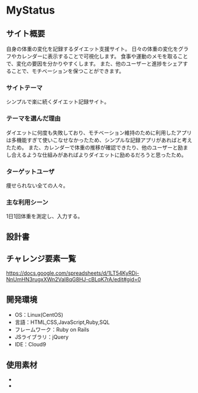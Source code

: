 # MyStatus

## サイト概要
自身の体重の変化を記録するダイエット支援サイト。
日々の体重の変化をグラフやカレンダーに表示することで可視化します。
食事や運動のメモを取ることで、変化の要因を分かりやすくします。
また、他のユーザーと進捗をシェアすることで、モチベーションを保つことができます。

### サイトテーマ
シンプルで楽に続くダイエット記録サイト。

### テーマを選んだ理由
ダイエットに何度も失敗しており、モチベーション維持のために利用したアプリは多機能すぎて使いこなせなかったため、シンプルな記録アプリがあればと考えたため。
また、カレンダーで体重の推移が確認できたり、他のユーザーと励まし合えるような仕組みがあればよりダイエットに励めるだろうと思ったため。

### ターゲットユーザ
痩せられない全ての人々。

### 主な利用シーン
1日1回体重を測定し、入力する。

## 設計書


## チャレンジ要素一覧
https://docs.google.com/spreadsheets/d/1LT54KyRDi-NnUmHN3rugxXWn2VaI8qG8HJ-cBLqK7rA/edit#gid=0

## 開発環境
- OS：Linux(CentOS)
- 言語：HTML,CSS,JavaScript,Ruby,SQL
- フレームワーク：Ruby on Rails
- JSライブラリ：jQuery
- IDE：Cloud9

## 使用素材
- 
- 
